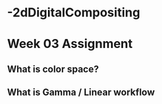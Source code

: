 # -2dDigitalCompositing
Week 03 Assignment
=============
What is color space?
-------------
What is Gamma / Linear workflow
-------------
